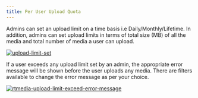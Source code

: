 ```yaml
---
title: Per User Upload Quota
---
```


Admins can set an upload limit on a time basis i.e Daily/Monthly/Lifetime. In addition, admins can set upload limits in terms of total size (MB) of all the media and total number of media a user can upload.


[![upload-limit-set](http://docs.rtcamp.com/wp-content/uploads/2014/08/upload-limit-set.png)](http://docs.rtcamp.com/wp-content/uploads/2014/08/upload-limit-set.png)


If a user exceeds any upload limit set by an admin, the appropriate error message will be shown before the user uploads any media. There are filters available to change the error message as per your choice.

[![rtmedia-upload-limit-exceed-error-message](https://d3qt5vpr7p9rgn.cloudfront.net/wp-content/uploads/2014/03/rtmedia-upload-limit-exceed-error-message-620x345.png)](https://d3qt5vpr7p9rgn.cloudfront.net/wp-content/uploads/2014/03/rtmedia-upload-limit-exceed-error-message-620x345.png)
